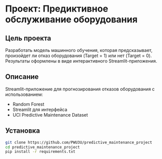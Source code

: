 # Проект: Предиктивное обслуживание оборудования
## Цель проекта
Разработать модель машинного обучения, которая предсказывает, произойдет ли отказ оборудования (Target = 1) или нет (Target = 0).
Результаты оформлены в виде интерактивного Streamlit-приложения.
## Описание
Streamlit-приложение для прогнозирования отказов оборудования с использованием:
- Random Forest
- Streamlit для интерфейса
- UCI Predictive Maintenance Dataset

## Установка
```bash
git clone https://github.com/PWU3U/predictive_maintenance_project
cd predictive_maintenance_project
pip install -r requirements.txt
